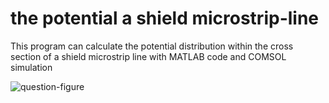 # the potential a shield microstrip-line
This program can calculate the potential distribution within the cross section of a shield microstrip line with MATLAB code and COMSOL simulation 


![question-figure](https://user-images.githubusercontent.com/83659641/117357477-3a51d380-aeca-11eb-8f18-b18ade9853b8.png)

